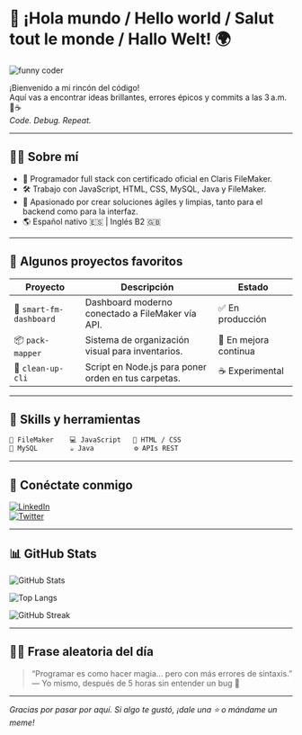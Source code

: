 # 🎉 ¡Hola mundo / Hello world / Salut tout le monde / Hallo Welt! 🌍

![funny coder](https://media.giphy.com/media/13HgwGsXF0aiGY/giphy.gif)

¡Bienvenido a mi rincón del código!  
Aquí vas a encontrar ideas brillantes, errores épicos y commits a las 3 a.m. 🌙☕  
*Code. Debug. Repeat.*

---

## 👨‍💻 Sobre mí

- 🧠 Programador full stack con certificado oficial en Claris FileMaker.
- 🛠 Trabajo con JavaScript, HTML, CSS, MySQL, Java y FileMaker.
- 🧪 Apasionado por crear soluciones ágiles y limpias, tanto para el backend como para la interfaz.
- 🌎 Español nativo 🇪🇸 | Inglés B2 🇬🇧

---

## 📂 Algunos proyectos favoritos

| Proyecto              | Descripción                                              | Estado       |
|-----------------------|----------------------------------------------------------|--------------|
| 🧠 `smart-fm-dashboard` | Dashboard moderno conectado a FileMaker vía API.       | ✅ En producción |
| 📦 `pack-mapper`       | Sistema de organización visual para inventarios.        | 🚧 En mejora continua |
| 🧼 `clean-up-cli`       | Script en Node.js para poner orden en tus carpetas.     | ☕ Experimental |

---

## 🧩 Skills y herramientas

```txt
💾 FileMaker    💻 JavaScript   🎨 HTML / CSS
🐬 MySQL        ☕ Java          ⚙️ APIs REST
```

---

## 🔗 Conéctate conmigo

[![LinkedIn](https://img.shields.io/badge/LinkedIn-blue?style=flat&logo=linkedin&logoColor=white)](https://www.linkedin.com/in/alitago)  
[![Twitter](https://img.shields.io/badge/X-black?style=flat&logo=twitter&logoColor=white)](https://x.com/alitago)

---

## 📊 GitHub Stats

![GitHub Stats](https://github-readme-stats.vercel.app/api?username=alitfal&show_icons=true&theme=radical&count_private=true&title_color=ff0067&text_color=9f9f9f&icon_color=ff0067&bg_color=222222)

![Top Langs](https://github-readme-stats.vercel.app/api/top-langs/?username=alitfal&layout=compact&theme=radical&title_color=ff0067&text_color=9f9f9f&bg_color=222222)

![GitHub Streak](https://github-readme-streak-stats.herokuapp.com/?user=alitfal&theme=radical&date_format=M%20j%5B%2C%20Y%5D&background=222222&stroke=ff0067&ring=ff0067&fire=ff0067&currStreakLabel=ff0067)

---

## 🧙‍♂️ Frase aleatoria del día

> “Programar es como hacer magia... pero con más errores de sintaxis.”  
> — Yo mismo, después de 5 horas sin entender un bug 🐛

---

_Gracias por pasar por aquí. Si algo te gustó, ¡dale una ⭐ o mándame un meme!_
